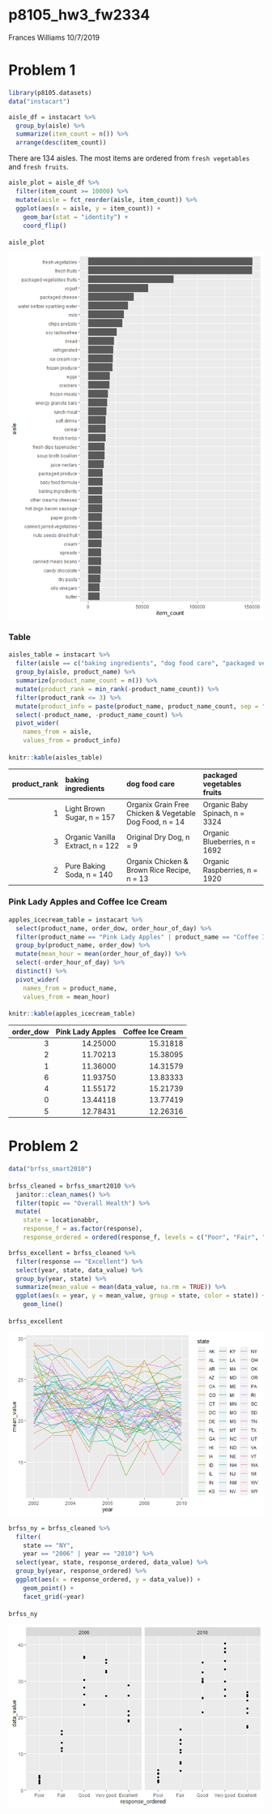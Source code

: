 p8105\_hw3\_fw2334
================
Frances Williams
10/7/2019

# Problem 1

``` r
library(p8105.datasets)
data("instacart") 
```

``` r
aisle_df = instacart %>% 
  group_by(aisle) %>% 
  summarize(item_count = n()) %>% 
  arrange(desc(item_count))
```

There are 134 aisles. The most items are ordered from `fresh vegetables`
and `fresh fruits`.

``` r
aisle_plot = aisle_df %>%
  filter(item_count >= 10000) %>% 
  mutate(aisle = fct_reorder(aisle, item_count)) %>% 
  ggplot(aes(x = aisle, y = item_count)) +
    geom_bar(stat = "identity") +
    coord_flip()

aisle_plot
```

![](p8105_hw3_fw2334_files/figure-gfm/unnamed-chunk-3-1.png)<!-- -->

### Table

``` r
aisles_table = instacart %>%
  filter(aisle == c("baking ingredients", "dog food care", "packaged vegetables fruits")) %>% 
  group_by(aisle, product_name) %>% 
  summarize(product_name_count = n()) %>% 
  mutate(product_rank = min_rank(-product_name_count)) %>% 
  filter(product_rank <= 3) %>% 
  mutate(product_info = paste(product_name, product_name_count, sep = ", n = ")) %>% 
  select(-product_name, -product_name_count) %>% 
  pivot_wider(
    names_from = aisle,
    values_from = product_info)

knitr::kable(aisles_table)
```

| product\_rank | baking ingredients               | dog food care                                           | packaged vegetables fruits     |
| ------------: | :------------------------------- | :------------------------------------------------------ | :----------------------------- |
|             1 | Light Brown Sugar, n = 157       | Organix Grain Free Chicken & Vegetable Dog Food, n = 14 | Organic Baby Spinach, n = 3324 |
|             3 | Organic Vanilla Extract, n = 122 | Original Dry Dog, n = 9                                 | Organic Blueberries, n = 1692  |
|             2 | Pure Baking Soda, n = 140        | Organix Chicken & Brown Rice Recipe, n = 13             | Organic Raspberries, n = 1920  |

### Pink Lady Apples and Coffee Ice Cream

``` r
apples_icecream_table = instacart %>% 
  select(product_name, order_dow, order_hour_of_day) %>% 
  filter(product_name == "Pink Lady Apples" | product_name == "Coffee Ice Cream") %>% 
  group_by(product_name, order_dow) %>% 
  mutate(mean_hour = mean(order_hour_of_day)) %>% 
  select(-order_hour_of_day) %>% 
  distinct() %>% 
  pivot_wider(
    names_from = product_name,
    values_from = mean_hour)

knitr::kable(apples_icecream_table)
```

| order\_dow | Pink Lady Apples | Coffee Ice Cream |
| ---------: | ---------------: | ---------------: |
|          3 |         14.25000 |         15.31818 |
|          2 |         11.70213 |         15.38095 |
|          1 |         11.36000 |         14.31579 |
|          6 |         11.93750 |         13.83333 |
|          4 |         11.55172 |         15.21739 |
|          0 |         13.44118 |         13.77419 |
|          5 |         12.78431 |         12.26316 |

# Problem 2

``` r
data("brfss_smart2010")

brfss_cleaned = brfss_smart2010 %>% 
  janitor::clean_names() %>%
  filter(topic == "Overall Health") %>% 
  mutate(
    state = locationabbr,
    response_f = as.factor(response),
    response_ordered = ordered(response_f, levels = c("Poor", "Fair", "Good", "Very good", "Excellent")))
```

``` r
brfss_excellent = brfss_cleaned %>% 
  filter(response == "Excellent") %>% 
  select(year, state, data_value) %>% 
  group_by(year, state) %>% 
  summarize(mean_value = mean(data_value, na.rm = TRUE)) %>%
  ggplot(aes(x = year, y = mean_value, group = state, color = state)) +
    geom_line()

brfss_excellent
```

![](p8105_hw3_fw2334_files/figure-gfm/unnamed-chunk-7-1.png)<!-- -->

``` r
brfss_ny = brfss_cleaned %>% 
  filter(
    state == "NY",
    year == "2006" | year == "2010") %>% 
  select(year, state, response_ordered, data_value) %>% 
  group_by(year, response_ordered) %>% 
  ggplot(aes(x = response_ordered, y = data_value)) +
    geom_point() +
    facet_grid(~year)

brfss_ny
```

![](p8105_hw3_fw2334_files/figure-gfm/unnamed-chunk-8-1.png)<!-- -->
